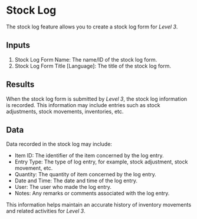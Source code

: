 # Stock Log

The stock log feature allows you to create a stock log form for _Level 3_.

## Inputs

1. Stock Log Form Name: The name/ID of the stock log form.
2. Stock Log Form Title [Language]: The title of the stock log form.

## Results

When the stock log form is submitted by _Level 3_, the stock log information is recorded. This information may include entries such as stock adjustments, stock movements, inventories, etc.

## Data

Data recorded in the stock log may include:

- Item ID: The identifier of the item concerned by the log entry.
- Entry Type: The type of log entry, for example, stock adjustment, stock movement, etc.
- Quantity: The quantity of item concerned by the log entry.
- Date and Time: The date and time of the log entry.
- User: The user who made the log entry.
- Notes: Any remarks or comments associated with the log entry.

This information helps maintain an accurate history of inventory movements and related activities for _Level 3_.

